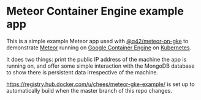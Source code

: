 Meteor Container Engine example app
===================================

This is a simple example Meteor app used with [@q42/meteor-on-gke](http://github.com/q42/meteor-on-gke) to demonstrate [Meteor](http://meteor.com) running on [Google Container Engine](https://cloud.google.com/container-engine/) on [Kubernetes](https://github.com/GoogleCloudPlatform/kubernetes).

It does two things: print the public IP address of the machine the app is
running on, and offer some simple interaction with the MongoDB database to show
there is persistent data irrespective of the machine.

https://registry.hub.docker.com/u/chees/meteor-gke-example/ is set up to automatically build when the master branch of this repo changes.
